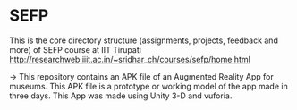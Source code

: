 # SEFP
This is the core directory structure (assignments, projects, feedback and more) of SEFP course at IIT Tirupati
http://researchweb.iiit.ac.in/~sridhar_ch/courses/sefp/home.html

-> This repository contains an APK file of an Augmented Reality App for museums.
      This APK file is a prototype or working model of the app made in three days.
      This App was made using Unity 3-D and vuforia.
      
      

